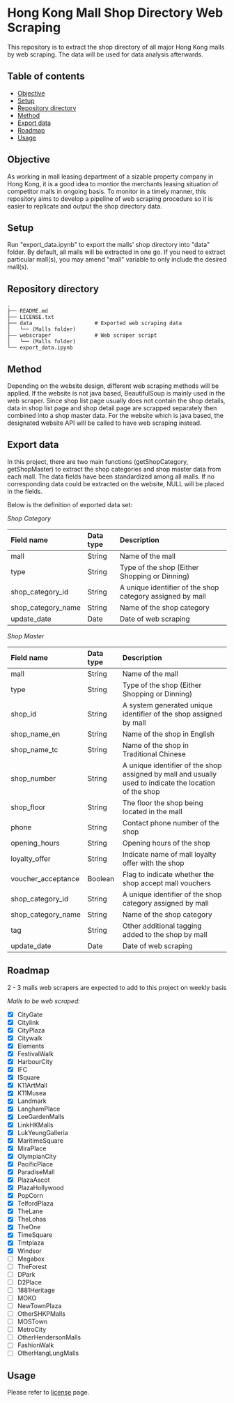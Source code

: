 # Hong Kong Mall Shop Directory Web Scraping
This repository is to extract the shop directory of all major Hong Kong malls by web scraping.
The data will be used for data analysis afterwards.

## Table of contents
* [Objective](#objective)
* [Setup](#setup)
* [Repository directory](#repository-directory)
* [Method](#method)
* [Export data](#export-data)
* [Roadmap](#roadmap)
* [Usage](#usage)

## Objective
As working in mall leasing department of a sizable property company in Hong Kong, it is a good idea to montior the merchants leasing situation of competitor malls in ongoing basis. To monitor in a timely manner, this repository aims to develop a pipeline of web scraping procedure so it is easier to replicate and output the shop directory data.

## Setup
Run "export_data.ipynb" to export the malls' shop directory into "data" folder. By default, all malls will be extracted in one go. If you need to extract particular mall(s), you may amend "mall" variable to only include the desired mall(s).

## Repository directory
    .
    ├── README.md
    ├── LICENSE.txt
    ├── data                    # Exported web scraping data
    │   └── (Malls folder)
    ├── webscraper              # Web scraper script
    │   └── (Malls folder)
    └── export_data.ipynb

## Method
Depending on the website design, different web scraping methods will be applied.
If the website is not java based, BeautifulSoup is mainly used in the web scraper.
Since shop list page usually does not contain the shop details, data in shop list page and shop detail page are scrapped separately then combined into a shop master data.
For the website which is java based, the designated website API will be called to have web scraping instead.

## Export data
In this project, there are two main functions (getShopCategory, getShopMaster) to extract the shop categories and shop master data from each mall. The data fields have been standardized among all malls. If no corresponding data could be extracted on the website, NULL will be placed in the fields.

Below is the definition of exported data set:

_Shop Category_

| Field name         | Data type | Description                                               |
|:-------------------|:----------|:----------------------------------------------------------|
| mall               | String    | Name of the mall                                          |
| type               | String    | Type of the shop (Either Shopping or Dinning)             |
| shop_category_id   | String    | A unique identifier of the shop category assigned by mall |
| shop_category_name | String    | Name of the shop category                                 |
| update_date        | Date      | Date of web scraping                                      |

_Shop Master_

| Field name         | Data type | Description                                                                                            |
|:-------------------|:----------|:-------------------------------------------------------------------------------------------------------|
| mall               | String    | Name of the mall                                                                                       |
| type               | String    | Type of the shop (Either Shopping or Dinning)                                                          |
| shop_id            | String    | A system generated unique identifier of the shop assigned by mall                                      |
| shop_name_en       | String    | Name of the shop in English                                                                            |
| shop_name_tc       | String    | Name of the shop in Traditional Chinese                                                                |
| shop_number        | String    | A unique identifier of the shop assigned by mall and usually used to indicate the location of the shop |
| shop_floor         | String    | The floor the shop being located in the mall                                                           |
| phone              | String    | Contact phone number of the shop                                                                       |
| opening_hours      | String    | Opening hours of the shop                                                                              |
| loyalty_offer      | String    | Indicate name of mall loyalty offer with the shop                                                      |
| voucher_acceptance | Boolean   | Flag to indicate whether the shop accept mall vouchers                                                 |
| shop_category_id   | String    | A unique identifier of the shop category assigned by mall                                              |
| shop_category_name | String    | Name of the shop category                                                                              |
| tag                | String    | Other additional tagging added to the shop by mall                                                     |
| update_date        | Date      | Date of web scraping                                                                                   |

## Roadmap

2 - 3 malls web scrapers are expected to add to this project on weekly basis

_Malls to be web scraped:_
- [x] CityGate
- [x] Citylink
- [x] CityPlaza
- [x] Citywalk
- [x] Elements
- [x] FestivalWalk
- [x] HarbourCity
- [x] IFC
- [x] ISquare
- [x] K11ArtMall
- [x] K11Musea
- [x] Landmark
- [x] LanghamPlace
- [x] LeeGardenMalls
- [x] LinkHKMalls
- [x] LukYeungGalleria
- [x] MaritimeSquare
- [x] MiraPlace
- [x] OlympianCity
- [x] PacificPlace
- [x] ParadiseMall
- [x] PlazaAscot
- [x] PlazaHollywood
- [x] PopCorn
- [x] TelfordPlaza
- [x] TheLane
- [x] TheLohas
- [x] TheOne
- [x] TimeSquare
- [x] Tmtplaza
- [x] Windsor
- [ ] Megabox
- [ ] TheForest
- [ ] DPark
- [ ] D2Place
- [ ] 1881Heritage
- [ ] MOKO
- [ ] NewTownPlaza
- [ ] OtherSHKPMalls
- [ ] MOSTown
- [ ] MetroCity
- [ ] OtherHendersonMalls
- [ ] FashionWalk
- [ ] OtherHangLungMalls

## Usage
Please refer to [license](https://github.com/rex-lui/Hong-Kong-Mall-Shop-Directory-Web-Scraping/blob/a9673679e1279a7a394bb75c5bfa6ce08508295b/LICENSE) page.
